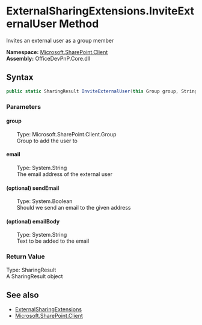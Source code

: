 # ExternalSharingExtensions.InviteExternalUser Method  
 Invites an external user as a group member   

**Namespace:** [Microsoft.SharePoint.Client](Microsoft.SharePoint.Client.md)  
**Assembly:** OfficeDevPnP.Core.dll  
## Syntax
```C#
public static SharingResult InviteExternalUser(this Group group, String email, Boolean sendEmail = True, String emailBody = "Site shared with you.")
```
### Parameters
#### group  
&emsp;&emsp;Type: Microsoft.SharePoint.Client.Group  
&emsp;&emsp;Group to add the user to  

  

#### email  
&emsp;&emsp;Type: System.String  
&emsp;&emsp;The email address of the external user  

  

#### (optional) sendEmail  
&emsp;&emsp;Type: System.Boolean  
&emsp;&emsp;Should we send an email to the given address  

  

#### (optional) emailBody  
&emsp;&emsp;Type: System.String  
&emsp;&emsp;Text to be added to the email  

  

### Return Value
Type: SharingResult  
A SharingResult object  


## See also
- [ExternalSharingExtensions](Microsoft.SharePoint.Client.ExternalSharingExtensions.md) 
- [Microsoft.SharePoint.Client](Microsoft.SharePoint.Client.md) 
